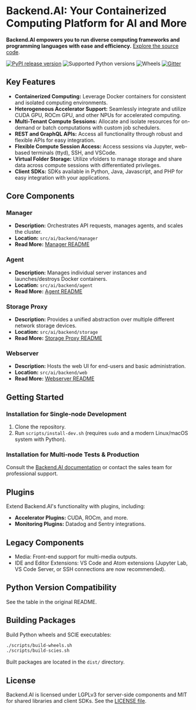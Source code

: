 # Backend.AI: Your Containerized Computing Platform for AI and More

**Backend.AI empowers you to run diverse computing frameworks and programming languages with ease and efficiency.** [Explore the source code](https://github.com/lablup/backend.ai).

[![PyPI release version](https://badge.fury.io/py/backend.ai-manager.svg)](https://pypi.org/project/backend.ai-manager/)
![Supported Python versions](https://img.shields.io/pypi/pyversions/backend.ai-manager.svg)
![Wheels](https://img.shields.io/pypi/wheel/backend.ai-manager.svg)
[![Gitter](https://badges.gitter.im/lablup/backend.ai.svg)](https://gitter.im/lablup/backend.ai)

## Key Features

*   **Containerized Computing:** Leverage Docker containers for consistent and isolated computing environments.
*   **Heterogeneous Accelerator Support:** Seamlessly integrate and utilize CUDA GPU, ROCm GPU, and other NPUs for accelerated computing.
*   **Multi-Tenant Compute Sessions:** Allocate and isolate resources for on-demand or batch computations with custom job schedulers.
*   **REST and GraphQL APIs:** Access all functionality through robust and flexible APIs for easy integration.
*   **Flexible Compute Session Access:** Access sessions via Jupyter, web-based terminals (ttyd), SSH, and VSCode.
*   **Virtual Folder Storage:** Utilize vfolders to manage storage and share data across compute sessions with differentiated privileges.
*   **Client SDKs:** SDKs available in Python, Java, Javascript, and PHP for easy integration with your applications.

## Core Components

### Manager

*   **Description:** Orchestrates API requests, manages agents, and scales the cluster.
*   **Location:** `src/ai/backend/manager`
*   **Read More:** [Manager README](https://github.com/lablup/backend.ai/blob/main/src/ai/backend/manager/README.md)

### Agent

*   **Description:** Manages individual server instances and launches/destroys Docker containers.
*   **Location:** `src/ai/backend/agent`
*   **Read More:** [Agent README](https://github.com/lablup/backend.ai/blob/main/src/ai/backend/agent/README.md)

### Storage Proxy

*   **Description:** Provides a unified abstraction over multiple different network storage devices.
*   **Location:** `src/ai/backend/storage`
*   **Read More:** [Storage Proxy README](https://github.com/lablup/backend.ai/blob/main/src/ai/backend/storage/README.md)

### Webserver

*   **Description:** Hosts the web UI for end-users and basic administration.
*   **Location:** `src/ai/backend/web`
*   **Read More:** [Webserver README](https://github.com/lablup/backend.ai/blob/main/src/ai/backend/web/README.md)

## Getting Started

### Installation for Single-node Development

1.  Clone the repository.
2.  Run `scripts/install-dev.sh` (requires `sudo` and a modern Linux/macOS system with Python).

### Installation for Multi-node Tests &amp; Production

Consult the [Backend.AI documentation](http://docs.backend.ai) or contact the sales team for professional support.

## Plugins

Extend Backend.AI's functionality with plugins, including:

*   **Accelerator Plugins:** CUDA, ROCm, and more.
*   **Monitoring Plugins:** Datadog and Sentry integrations.

## Legacy Components

*   Media: Front-end support for multi-media outputs.
*   IDE and Editor Extensions: VS Code and Atom extensions (Jupyter Lab, VS Code Server, or SSH connections are now recommended).

## Python Version Compatibility

See the table in the original README.

## Building Packages

Build Python wheels and SCIE executables:

```bash
./scripts/build-wheels.sh
./scripts/build-scies.sh
```

Built packages are located in the `dist/` directory.

## License

Backend.AI is licensed under LGPLv3 for server-side components and MIT for shared libraries and client SDKs. See the [LICENSE file](https://github.com/lablup/backend.ai/blob/main/LICENSE).